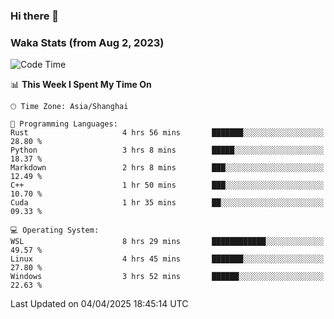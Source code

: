 ### Hi there 👋

### Waka Stats (from Aug 2, 2023)

<!--START_SECTION:waka-->
![Code Time](http://img.shields.io/badge/Code%20Time-750%20hrs%207%20mins-blue)

📊 **This Week I Spent My Time On** 

```text
🕑︎ Time Zone: Asia/Shanghai

💬 Programming Languages: 
Rust                     4 hrs 56 mins       ███████░░░░░░░░░░░░░░░░░░   28.80 % 
Python                   3 hrs 8 mins        █████░░░░░░░░░░░░░░░░░░░░   18.37 % 
Markdown                 2 hrs 8 mins        ███░░░░░░░░░░░░░░░░░░░░░░   12.49 % 
C++                      1 hr 50 mins        ███░░░░░░░░░░░░░░░░░░░░░░   10.70 % 
Cuda                     1 hr 35 mins        ██░░░░░░░░░░░░░░░░░░░░░░░   09.33 % 

💻 Operating System: 
WSL                      8 hrs 29 mins       ████████████░░░░░░░░░░░░░   49.57 % 
Linux                    4 hrs 45 mins       ███████░░░░░░░░░░░░░░░░░░   27.80 % 
Windows                  3 hrs 52 mins       ██████░░░░░░░░░░░░░░░░░░░   22.63 % 
```


 Last Updated on 04/04/2025 18:45:14 UTC
<!--END_SECTION:waka-->
